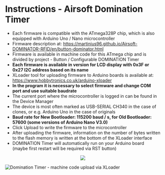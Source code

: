 # Instructions - Airsoft Domination Timer
* Each firmware is compatible with the ATmega328P chip, which is also equipped with Arduino Uno / Nano microcontroller
* Firmware description at: https://martinius96.github.io/Airsoft-DOMINATOR-RFID/en/button-dominator.html
* Firmware is available in machine code for this ATmega chip and is divided by project - Button / Configurable DOMINATION Timer
* **Each firmware is available in version for LCD display with 0x3F or 0x27 I2C address based on its name**
* XLoader tool for uploading firmware to Arduino boards is available at: https://www.hobbytronics.co.uk/arduino-xloader
* **In the program it is necessary to select firmware and change COM port and use suitable baudrate**
* The current port where the microcontroller is logged in can be found in the Device Manager
* The device is most often marked as USB-SERIAL CH340 in the case of clones, or e.g. Arduino Uno in the case of originals
* **Baud rate for New Bootloader: 115200 baud / s, for Old Bootloader: 57600 (some versions of Arduino Nano V3.0)**
* Click Upload to write the firmware to the microcontroller
* After uploading the firmware, information on the number of bytes written to the flash memory is written at the bottom of the XLoader interface
* DOMINATION Timer will automatically run on your Arduino board (maybe first restart will be required via RST button)

<p align="center">
  <img src="https://i.imgur.com/N1CHBoL.png" />
</p>

![Domination Timer - machine code upload via XLoader](https://i.imgur.com/jpKuhTc.png)

